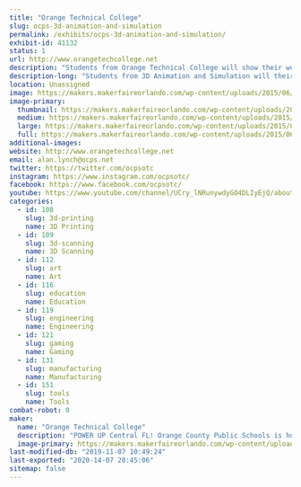 ```yaml
---
title: "Orange Technical College"
slug: ocps-3d-animation-and-simulation
permalink: /exhibits/ocps-3d-animation-and-simulation/
exhibit-id: 41132
status: 1
url: http://www.orangetechcollege.net
description: "Students from Orange Technical College will show their work.  "
description-long: "Students from 3D Animation and Simulation will their work."
location: Unassigned
image: https://makers.makerfaireorlando.com/wp-content/uploads/2015/06/3D-Animation-MOCAP-Volume-1024x671.jpg
image-primary:
  thumbnail: https://makers.makerfaireorlando.com/wp-content/uploads/2015/06/3D-Animation-MOCAP-Volume-150x150.jpg
  medium: https://makers.makerfaireorlando.com/wp-content/uploads/2015/06/3D-Animation-MOCAP-Volume-300x197.jpg
  large: https://makers.makerfaireorlando.com/wp-content/uploads/2015/06/3D-Animation-MOCAP-Volume-1024x671.jpg
  full: https://makers.makerfaireorlando.com/wp-content/uploads/2015/06/3D-Animation-MOCAP-Volume.jpg
additional-images:
website: http://www.orangetechcollege.net
email: alan.lynch@ocps.net
twitter: https://twitter.com/ocpsotc
instagram: https://www.instagram.com/ocpsotc/
facebook: https://www.facebook.com/ocpsotc/
youtube: https://www.youtube.com/channel/UCry_lNRunywdyGO4DLIyEjQ/about
categories:
  - id: 108
    slug: 3d-printing
    name: 3D Printing
  - id: 109
    slug: 3d-scanning
    name: 3D Scanning
  - id: 112
    slug: art
    name: Art
  - id: 116
    slug: education
    name: Education
  - id: 119
    slug: engineering
    name: Engineering
  - id: 121
    slug: gaming
    name: Gaming
  - id: 131
    slug: manufacturing
    name: Manufacturing
  - id: 151
    slug: tools
    name: Tools
combat-robot: 0
maker:
  name: "Orange Technical College"
  description: "POWER UP Central FL! Orange County Public Schools is home to Orange Technical College with five convenient campuses (Mid Florida, Orlando, Westside, Winter Park and Avalon) offering programs that feature affordable tuition, highly-qualified instructors and real-world curriculum. Whether a student is looking to jump into career training right out of high school, or interested in starting a whole new profession, Orange Technical College is the way to go! The interactive classrooms and simulated work atmosphere provide students with hands-on experience that builds the confidence to succeed in the workplace. At an unbeatable price, and fully accepting of financial aid, the tech centers are the perfect gateway to exciting careers in health sciences, information technology, digital/media arts, audio/video technologies, automotive, building construction, manufacturing and so much more."
  image-primary: https://makers.makerfaireorlando.com/wp-content/uploads/2016/10/Button_OTC_Horiz-1024x337.png
last-modified-db: "2019-11-07 10:49:24"
last-exported: "2020-14-07 20:45:06"
sitemap: false
---
```

